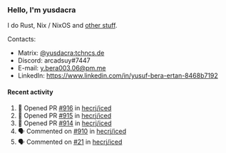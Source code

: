 ### Hello, I'm yusdacra

I do Rust, Nix / NixOS and [other stuff](https://yusdacra.gitlab.io/about).

Contacts:
- Matrix: [@yusdacra:tchncs.de](https://matrix.to/#/@yusdacra:tchncs.de)
- Discord: arcadsuy#7447
- E-mail: y.bera003.06@pm.me
- LinkedIn: https://www.linkedin.com/in/yusuf-bera-ertan-8468b7192

#### Recent activity

<!--START_SECTION:activity-->
1. 💪 Opened PR [#916](https://github.com/hecrj/iced/pull/916) in [hecrj/iced](https://github.com/hecrj/iced)
2. 💪 Opened PR [#915](https://github.com/hecrj/iced/pull/915) in [hecrj/iced](https://github.com/hecrj/iced)
3. 💪 Opened PR [#914](https://github.com/hecrj/iced/pull/914) in [hecrj/iced](https://github.com/hecrj/iced)
4. 🗣 Commented on [#910](https://github.com/hecrj/iced/issues/910) in [hecrj/iced](https://github.com/hecrj/iced)
5. 🗣 Commented on [#21](https://github.com/hecrj/iced/issues/21) in [hecrj/iced](https://github.com/hecrj/iced)
<!--END_SECTION:activity-->
